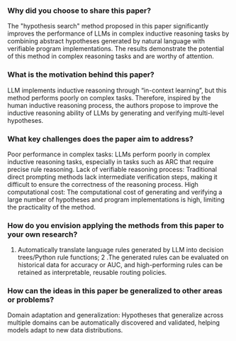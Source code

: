 ### Why did you choose to share this paper?
The "hypothesis search" method proposed in this paper significantly improves the performance of LLMs in complex inductive reasoning tasks by combining abstract hypotheses generated by natural language with verifiable program implementations. The results demonstrate the potential of this method in complex reasoning tasks and are worthy of attention.
### What is the motivation behind this paper?
LLM implements inductive reasoning through “in-context learning”, but this method performs poorly on complex tasks. Therefore, inspired by the human inductive reasoning process, the authors propose to improve the inductive reasoning ability of LLMs by generating and verifying multi-level hypotheses.
### What key challenges does the paper aim to address?
Poor performance in complex tasks: LLMs perform poorly in complex inductive reasoning tasks, especially in tasks such as ARC that require precise rule reasoning.
Lack of verifiable reasoning process: Traditional direct prompting methods lack intermediate verification steps, making it difficult to ensure the correctness of the reasoning process.
High computational cost: The computational cost of generating and verifying a large number of hypotheses and program implementations is high, limiting the practicality of the method.
### How do you envision applying the methods from this paper to your own research?
1. Automatically translate language rules generated by LLM into decision trees/Python rule functions;
2 .The generated rules can be evaluated on historical data for accuracy or AUC, and high-performing rules can be retained as interpretable, reusable routing policies.
### How can the ideas in this paper be generalized to other areas or problems?
Domain adaptation and generalization: Hypotheses that generalize across multiple domains can be automatically discovered and validated, helping models adapt to new data distributions.
